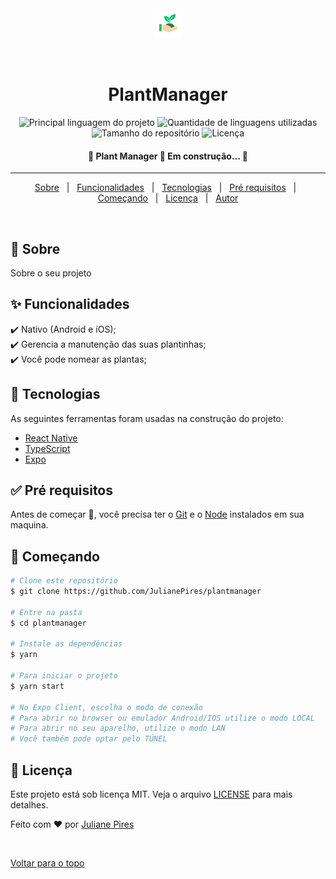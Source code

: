 <div align="center" id="top"> 
  <img src="./.github/favicon.png" alt="PlantManager" />

  &#xa0;

  <!-- <a href="https://sinchfood.netlify.com">Demo</a> -->
</div>

<h1 align="center">PlantManager</h1>

<p align="center">
  <img alt="Principal linguagem do projeto" src="https://img.shields.io/github/languages/top/JulianePires/plantmanager?color=56BEB8">

  <img alt="Quantidade de linguagens utilizadas" src="https://img.shields.io/github/languages/count/JulianePires/plantmanager?color=56BEB8">

  <img alt="Tamanho do repositório" src="https://img.shields.io/github/repo-size/JulianePires/plantmanager?color=56BEB8">

  <img alt="Licença" src="https://img.shields.io/github/license/JulianePires/plantmanager?color=56BEB8">

  <!-- <img alt="Github issues" src="https://img.shields.io/github/issues/JulianePires/plantmanager?color=56BEB8" /> -->

  <!-- <img alt="Github forks" src="https://img.shields.io/github/forks/JulianePires/plantmanager?color=56BEB8" /> -->

  <!-- <img alt="Github stars" src="https://img.shields.io/github/stars/JulianePires/plantmanager?color=56BEB8" /> -->
</p>

<!-- Status -->

<h4 align="center"> 
	🚧  Plant Manager 🚀 Em construção...  🚧
</h4> 

<hr>

<p align="center">
  <a href="#dart-sobre">Sobre</a> &#xa0; | &#xa0; 
  <a href="#sparkles-funcionalidades">Funcionalidades</a> &#xa0; | &#xa0;
  <a href="#rocket-tecnologias">Tecnologias</a> &#xa0; | &#xa0;
  <a href="#white_check_mark-pré-requesitos">Pré requisitos</a> &#xa0; | &#xa0;
  <a href="#checkered_flag-começando">Começando</a> &#xa0; | &#xa0;
  <a href="#memo-licença">Licença</a> &#xa0; | &#xa0;
  <a href="https://github.com/JulianePires" target="_blank">Autor</a>
</p>

<br>

## :dart: Sobre ##

Sobre o seu projeto

## :sparkles: Funcionalidades ##

:heavy_check_mark: Nativo (Android e iOS);\
:heavy_check_mark: Gerencia a manutenção das suas plantinhas;\
:heavy_check_mark: Você pode nomear as plantas;

## :rocket: Tecnologias ##

As seguintes ferramentas foram usadas na construção do projeto:

- [React Native](https://reactnative.dev/)
- [TypeScript](https://www.typescriptlang.org/)
- [Expo](https://expo.io/)

## :white_check_mark: Pré requisitos ##

Antes de começar :checkered_flag:, você precisa ter o [Git](https://git-scm.com) e o [Node](https://nodejs.org/en/) instalados em sua maquina.

## :checkered_flag: Começando ##

```bash
# Clone este repositório
$ git clone https://github.com/JulianePires/plantmanager

# Entre na pasta
$ cd plantmanager

# Instale as dependências
$ yarn

# Para iniciar o projeto
$ yarn start

# No Expo Client, escolha o modo de conexão
# Para abrir no browser ou emulador Android/IOS utilize o modo LOCAL
# Para abrir no seu aparelho, utilize o modo LAN
# Você também pode optar pelo TÚNEL
```

## :memo: Licença ##

Este projeto está sob licença MIT. Veja o arquivo [LICENSE](LICENSE.md) para mais detalhes.


Feito com :heart: por <a href="https://github.com/JulianePires" target="_blank">Juliane Pires</a>

&#xa0;

<a href="#top">Voltar para o topo</a>
